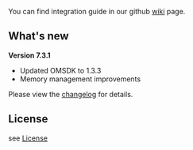 You can find integration guide in our github [wiki](https://github.com/loopme/ios-united-sdk/wiki) page.

## What's new ##

**Version 7.3.1**

- Updated OMSDK to 1.3.3
- Memory management improvements

Please view the [changelog](CHANGELOG.md) for details.

## License ##

see [License](LICENSE.md)
